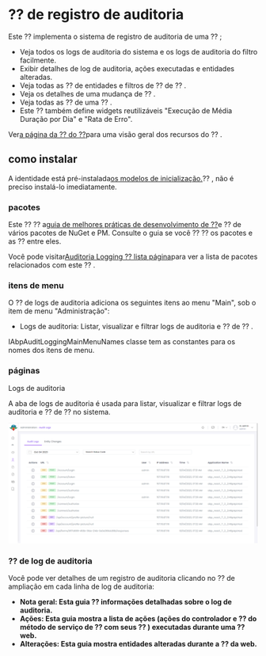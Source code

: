 # ⁇  de registro de auditoria
Este ⁇  implementa o sistema de registro de auditoria de uma ⁇ ;

- Veja todos os logs de auditoria do sistema e os logs de auditoria do filtro facilmente.
- Exibir detalhes de log de auditoria, ações executadas e entidades alteradas.
- Veja todas as ⁇  de entidades e filtros de ⁇  de ⁇ .
- Veja os detalhes de uma mudança de ⁇ .
- Veja todas as ⁇  de uma ⁇ .
- Este ⁇  também define widgets reutilizáveis "Execução de Média Duração por Dia" e "Rata de Erro".

Ver[a página da ⁇  do ⁇](https://docs.abp.io/en/commercial/7.0/Startup-Templates/Index "")para uma visão geral dos recursos do ⁇ .
## como instalar
A identidade está pré-instalada[os modelos de inicialização.](https://docs.abp.io/en/commercial/7.0/Startup-Templates/Index "")⁇ , não é preciso instalá-lo imediatamente.
### pacotes
Este ⁇  ⁇  a[guia de melhores práticas de desenvolvimento de ⁇](https://docs.abp.io/en/abp/latest/Best-Practices/Index "")e ⁇  de vários pacotes de NuGet e PM. Consulte o guia se você ⁇  ⁇  os pacotes e as ⁇  entre eles.

Você pode visitar[Auditoria Logging ⁇  lista página](https://abp.io/packages?moduleName=Volo.AuditLogging.Ui "")para ver a lista de pacotes relacionados com este ⁇ .
### itens de menu
O ⁇  de logs de auditoria adiciona os seguintes itens ao menu "Main", sob o item de menu "Administração":

- Logs de auditoria: Listar, visualizar e filtrar logs de auditoria e ⁇  de ⁇ .

IAbpAuditLoggingMainMenuNames classe tem as constantes para os nomes dos itens de menu.
### páginas
Logs de auditoria

A aba de logs de auditoria é usada para listar, visualizar e filtrar logs de auditoria e ⁇  de ⁇  no sistema.

![A aba de logs de auditoria é usada para listar, visualizar e filtrar logs de auditoria e ⁇  de ⁇  no sistema](./images/audit-logs.png "")
### ⁇  de log de auditoria
Você pode ver detalhes de um registro de auditoria clicando no ⁇  de ampliação em cada linha de log de auditoria:

- **Nota geral: Esta guia ⁇  informações detalhadas sobre o log de auditoria.**
- **Ações: Esta guia mostra a lista de ações (ações do controlador e ⁇  do método de serviço de ⁇  com seus ⁇ ) executadas durante uma ⁇  web.**
- **Alterações: Esta guia mostra entidades alteradas durante a ⁇  da web.**

<strong></strong>
